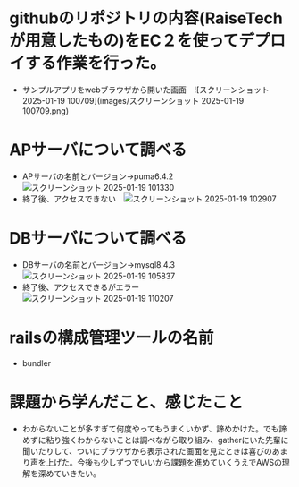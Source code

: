 # githubのリポジトリの内容(RaiseTechが用意したもの)をEC２を使ってデプロイする作業を行った。
* サンプルアプリをwebブラウザから開いた画面　![スクリーンショット 2025-01-19 100709](images/スクリーンショット 2025-01-19 100709.png)
# APサーバについて調べる
* APサーバの名前とバージョン→puma6.4.2　![スクリーンショット 2025-01-19 101330](https://github.com/user-attachments/assets/036b6265-86f6-4363-aece-a66b5253c554)
* 終了後、アクセスできない　![スクリーンショット 2025-01-19 102907](https://github.com/user-attachments/assets/f492a622-e3d6-401e-b90a-d2b39133894e)
# DBサーバについて調べる
* DBサーバの名前とバージョン→mysql8.4.3 ![スクリーンショット 2025-01-19 105837](https://github.com/user-attachments/assets/7e70fd60-ba81-45c8-a6ad-45cfb9710477)
* 終了後、アクセスできるがエラー　![スクリーンショット 2025-01-19 110207](https://github.com/user-attachments/assets/637c8c98-b068-448d-a423-a8a5a9ecfe15)
# railsの構成管理ツールの名前
* bundler
# 課題から学んだこと、感じたこと
* わからないことが多すぎて何度やってもうまくいかず、諦めかけた。でも諦めずに粘り強くわからないことは調べながら取り組み、gatherにいた先輩に聞いたりして、ついにブラウザから表示された画面を見たときは喜びのあまり声を上げた。今後も少しずつでいいから課題を進めていくうえでAWSの理解を深めていきたい。
